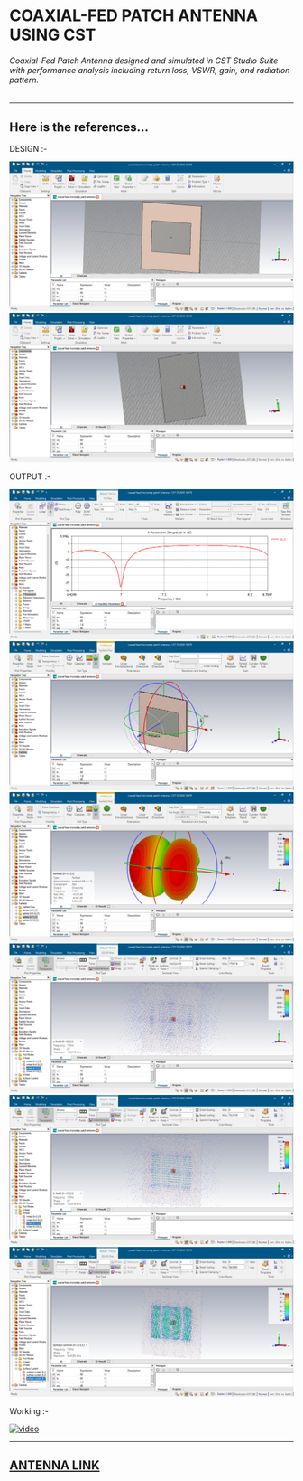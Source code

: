 # COAXIAL-FED PATCH ANTENNA USING CST
###### Coaxial-Fed Patch Antenna designed and simulated in CST Studio Suite with performance analysis including return loss, VSWR, gain, and radiation pattern.
---
## Here is the references...

DESIGN :-

<img src=https://github.com/lingeshkumarkamaraj/Coaxial-fed-Patch-Antenna/blob/main/1.png> 
<img src=https://github.com/lingeshkumarkamaraj/Coaxial-fed-Patch-Antenna/blob/main/7.png> 

OUTPUT :-

![S11](https://github.com/lingeshkumarkamaraj/Coaxial-fed-Patch-Antenna/blob/main/2.png)
![farfield](https://github.com/lingeshkumarkamaraj/Coaxial-fed-Patch-Antenna/blob/main/8.png)
![farfield](https://github.com/lingeshkumarkamaraj/Coaxial-fed-Patch-Antenna/blob/main/6.png)
![e-field](https://github.com/lingeshkumarkamaraj/Coaxial-fed-Patch-Antenna/blob/main/4.png)
![h-field](https://github.com/lingeshkumarkamaraj/Coaxial-fed-Patch-Antenna/blob/main/3.png)
![surface-current](https://github.com/lingeshkumarkamaraj/Coaxial-fed-Patch-Antenna/blob/main/5.png)

Working :- 

[<img width="300" height="300" src="https://img.icons8.com/color/96/start.png" alt="video"/>](https://youtu.be/vOJq8jl4c7E)


---
[ANTENNA LINK](https://github.com/lingeshkumarkamaraj/Coaxial-fed-Patch-Antenna/blob/main/coaxial%20feed%20microstrip%20patch%20antenna.cst)
---
